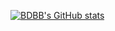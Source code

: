 [![BDBB's GitHub stats](https://bdbb-readme-stats.vercel.app/api?username=bdbb&show_icons=true)](https://github.com/anuraghazra/github-readme-stats)

